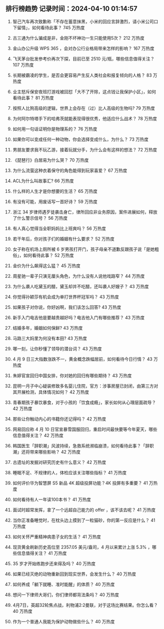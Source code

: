 
## 排行榜趋势 记录时间：2024-04-10 01:14:57
  
  1. 智己汽车再次致歉称「不存在蓄意抹黑，小米的回应言辞激烈，请小米公司口下留情」，如何看待此事？ 745 万热度
    
  2. 古三通为什么骗成是非，金刚不坏神功一生只能使用5次？ 212 万热度
    
  3. 金山办公升级 WPS 365 ，会对办公行业格局带来怎样的影响？ 167 万热度
    
  4. 飞天茅台批发参考价再次下探，目前已至 2510 元/瓶，哪些信息值得关注？ 107 万热度
    
  5. 长期被霸凌的学生，是否会更容易产生反人类社会和报复倾向的人格？ 83 万热度
    
  6. 业主怒斥保安夜班打游戏被回怼「大不了开除，这点钱让我保护小区」，如何看待此事？ 81 万热度
    
  7. 按照人比狗高级的逻辑，世界上会存在（过）比人高级的生物吗? 79 万热度
    
  8. 为何阿尔特塔手下的哈弗茨就能表现得很优秀，他适应什么战术？ 78 万热度
    
  9. 如何用一句话证明你是物理系的？ 76 万热度
    
  10. 如果你可以变成任何一种动物，你会选择变成什么，为什么？ 73 万热度
    
  11. 男朋友要求我不玩乙游，接着玩就分手，为什么会有这样的想法？ 72 万热度
    
  12. 《琵琶行》白居易为什么哭？ 70 万热度
    
  13. 为什么流萤这种衣着保守的角色能得到玩家喜爱？ 67 万热度
    
  14. ACL为什么叫故事汇? 66 万热度
    
  15. 什么样的人生才是你想要的生活？ 65 万热度
    
  16. 有没有可能，用废话写一首好诗？ 59 万热度
    
  17. 浙江 34 岁律师遇歹徒袭击身亡，律所回应非业务原因，案件进展如何，释放了什么警示信号？ 56 万热度
    
  18. 有人真心觉得当全职妈妈比上班爽吗？ 56 万热度
    
  19. 若干年后，你对孩子们的婚姻有什么要求？ 52 万热度
    
  20. 女子称在机场上厕所被 6 岁男孩打开门，孩子母亲不道歉反跟孩子说「是她粗俗」，如何看待此事？ 52 万热度
    
  21. 金价为什么飙得这么猛？ 45 万热度
    
  22. 周星驰一辈子只演无厘头角色，为什么没有人说他戏路窄？ 44 万热度
    
  23. 为什么袭人吃黛玉的醋，黛玉却并不吃醋，还叫袭人好嫂子？ 43 万热度
    
  24. 你觉得孙颖莎有机会成为单打世界杯冠军吗？ 43 万热度
    
  25. 如果孩子对你说，你好凶啊，我们该怎么回答? 43 万热度
    
  26. 新手入门电吉他是要越贵越好吗？电吉他入门有哪些推荐？ 43 万热度
    
  27. 结婚多年，婚姻如何保鲜? 43 万热度
    
  28. 马路三大妈里为何没有本田? 43 万热度
    
  29. 哪一刻，让你秒懂了领导的潜台词？ 43 万热度
    
  30. 4 月 9 日三大指数涨跌不一，黄金概念跌幅居前，如何看待今日行情？ 43 万热度
    
  31. 朱婷官宣回归中国女排，你对她的回归有哪些期待？ 43 万热度
    
  32. 昆明一月子中心疑装修致多名婴儿住院，官方：涉事房屋已封闭，由第三方对其开展检测，具体情况如何？ 42 万热度
    
  33. 青春期孩子暴饮暴食，对于小孩的「饮食成瘾」，家长如何从心理层面疏导？ 42 万热度
    
  34. 那些让你触动内心的书籍你还记得吗？ 42 万热度
    
  35. 网易回应称 4 月 10 日官宣暴雪国服回归，重启时间最快要等今年夏天，哪些信息值得关注？ 42 万热度
    
  36. 韩国医生「辞职潮」风波持续，急救系统濒临崩溃，如何看待此事？「辞职潮」还将带来哪些影响？ 42 万热度
    
  37. 古遗址的发掘对研究历史有什么意义？ 42 万热度
    
  38. 睡眠不足、不规律的人，体检应该关注哪些指标？ 41 万热度
    
  39. 如何评价华为智慧屏 S5 新品 4K 超级投屏功能？4K 投屏有多重要？ 41 万热度
    
  40. 如何看待有人一年读100本书？ 41 万热度
    
  41. 面试时超常发挥，拿了一个远超自己能力的 offer ，该不该去呢？ 41 万热度
    
  42. 当你正准备睡觉时，在枕头边上摸到了一粒猫砂，你的第一反应是什么？ 41 万热度
    
  43. 如何关怀严重精神病患子女的生活？ 41 万热度
    
  44. 现货黄金刷新历史高位至 2357.05 美元/盎司，4 月以来累计上涨 5.3% ，哪些信息值得关注？ 41 万热度
    
  45. 35 岁才开始练跑步还来得及吗？ 40 万热度
    
  46. 如果已经灭绝的动物重新回到现实世界，会发生什么？ 40 万热度
    
  47. 如何养成「躺下就睡、准时能醒」的体质？ 40 万热度
    
  48. 想问一下律师大哥们，你们律师都背法条吗？ 40 万热度
    
  49. 4月7日，英超32轮焦点战，利物浦2:2曼联，对于这场比赛结果。你怎么看？ 40 万热度
    
  50. 作为一个普通人我能为保护动物做些什么？ 40 万热度
    